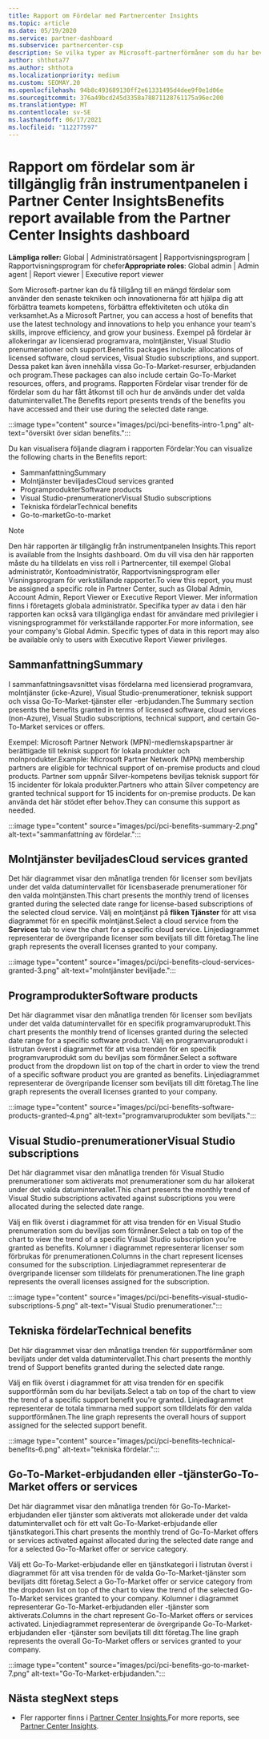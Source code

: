 ```yaml
---
title: Rapport om Fördelar med Partnercenter Insights
ms.topic: article
ms.date: 05/19/2020
ms.service: partner-dashboard
ms.subservice: partnercenter-csp
description: Se vilka typer av Microsoft-partnerförmåner som du har beviljats för att hjälpa till att utöka din verksamhet, förbättra effektiviteten och förbättra teamets färdigheter.
author: shthota77
ms.author: shthota
ms.localizationpriority: medium
ms.custom: SEOMAY.20
ms.openlocfilehash: 94b8c493689130ff2e61331495d4dee9f0e1d06e
ms.sourcegitcommit: 376a49bcd245d3358a78871128761175a96ec200
ms.translationtype: MT
ms.contentlocale: sv-SE
ms.lasthandoff: 06/17/2021
ms.locfileid: "112277597"
---
```

# <a name="benefits-report-available-from-the-partner-center-insights-dashboard"></a><span data-ttu-id="61c83-103">Rapport om fördelar som är tillgänglig från instrumentpanelen i Partner Center Insights</span><span class="sxs-lookup"><span data-stu-id="61c83-103">Benefits report available from the Partner Center Insights dashboard</span></span>

<span data-ttu-id="61c83-104">**Lämpliga roller:** Global | Administratörsagent | Rapportvisningsprogram | Rapportvisningsprogram för chefer</span><span class="sxs-lookup"><span data-stu-id="61c83-104">**Appropriate roles**: Global admin | Admin agent | Report viewer | Executive report viewer</span></span>

<span data-ttu-id="61c83-105">Som Microsoft-partner kan du få tillgång till en mängd fördelar som använder den senaste tekniken och innovationerna för att hjälpa dig att förbättra teamets kompetens, förbättra effektiviteten och utöka din verksamhet.</span><span class="sxs-lookup"><span data-stu-id="61c83-105">As a Microsoft Partner, you can access a host of benefits that use the latest technology and innovations to help you enhance your team's skills, improve efficiency, and grow your business.</span></span> <span data-ttu-id="61c83-106">Exempel på fördelar är allokeringar av licensierad programvara, molntjänster, Visual Studio prenumerationer och support.</span><span class="sxs-lookup"><span data-stu-id="61c83-106">Benefits packages include: allocations of licensed software, cloud services, Visual Studio subscriptions, and support.</span></span> <span data-ttu-id="61c83-107">Dessa paket kan även innehålla vissa Go-To-Market-resurser, erbjudanden och program.</span><span class="sxs-lookup"><span data-stu-id="61c83-107">These packages can also include certain Go-To-Market resources, offers, and programs.</span></span> <span data-ttu-id="61c83-108">Rapporten Fördelar visar trender för de fördelar som du har fått åtkomst till och hur de används under det valda datumintervallet.</span><span class="sxs-lookup"><span data-stu-id="61c83-108">The Benefits report presents trends of the benefits you have accessed and their use during the selected date range.</span></span>

:::image type="content" source="images/pci/pci-benefits-intro-1.png" alt-text="översikt över sidan benefits.":::

<span data-ttu-id="61c83-110">Du kan visualisera följande diagram i rapporten Fördelar:</span><span class="sxs-lookup"><span data-stu-id="61c83-110">You can visualize the following charts in the Benefits report:</span></span>

- <span data-ttu-id="61c83-111">Sammanfattning</span><span class="sxs-lookup"><span data-stu-id="61c83-111">Summary</span></span>
- <span data-ttu-id="61c83-112">Molntjänster beviljades</span><span class="sxs-lookup"><span data-stu-id="61c83-112">Cloud services granted</span></span>
- <span data-ttu-id="61c83-113">Programprodukter</span><span class="sxs-lookup"><span data-stu-id="61c83-113">Software products</span></span>
- <span data-ttu-id="61c83-114">Visual Studio-prenumerationer</span><span class="sxs-lookup"><span data-stu-id="61c83-114">Visual Studio subscriptions</span></span>
- <span data-ttu-id="61c83-115">Tekniska fördelar</span><span class="sxs-lookup"><span data-stu-id="61c83-115">Technical benefits</span></span>
- <span data-ttu-id="61c83-116">Go-to-market</span><span class="sxs-lookup"><span data-stu-id="61c83-116">Go-to-market</span></span>

 > [!NOTE]
 > <span data-ttu-id="61c83-117">Den här rapporten är tillgänglig från instrumentpanelen Insights.</span><span class="sxs-lookup"><span data-stu-id="61c83-117">This report is available from the Insights dashboard.</span></span> <span data-ttu-id="61c83-118">Om du vill visa den här rapporten måste du ha tilldelats en viss roll i Partnercenter, till exempel Global administratör, Kontoadministratör, Rapportvisningsprogram eller Visningsprogram för verkställande rapporter.</span><span class="sxs-lookup"><span data-stu-id="61c83-118">To view this report, you must be assigned a specific role in Partner Center, such as Global Admin, Account Admin, Report Viewer or Executive Report Viewer.</span></span> <span data-ttu-id="61c83-119">Mer information finns i företagets globala administratör. Specifika typer av data i den här rapporten kan också vara tillgängliga endast för användare med privilegier i visningsprogrammet för verkställande rapporter.</span><span class="sxs-lookup"><span data-stu-id="61c83-119">For more information, see your company's Global Admin. Specific types of data in this report may also be available only to users with Executive Report Viewer privileges.</span></span>

## <a name="summary"></a><span data-ttu-id="61c83-120">Sammanfattning</span><span class="sxs-lookup"><span data-stu-id="61c83-120">Summary</span></span>

<span data-ttu-id="61c83-121">I sammanfattningsavsnittet visas fördelarna med licensierad programvara, molntjänster (icke-Azure), Visual Studio-prenumerationer, teknisk support och vissa Go-To-Market-tjänster eller -erbjudanden.</span><span class="sxs-lookup"><span data-stu-id="61c83-121">The Summary section presents the benefits granted in terms of licensed software, cloud services (non-Azure), Visual Studio subscriptions, technical support, and certain Go-To-Market services or offers.</span></span>

<span data-ttu-id="61c83-122">Exempel: Microsoft Partner Network (MPN)-medlemskapspartner är berättigade till teknisk support för lokala produkter och molnprodukter.</span><span class="sxs-lookup"><span data-stu-id="61c83-122">Example: Microsoft Partner Network (MPN) membership partners are eligible for technical support of on-premise products and cloud products.</span></span> <span data-ttu-id="61c83-123">Partner som uppnår Silver-kompetens beviljas teknisk support för 15 incidenter för lokala produkter.</span><span class="sxs-lookup"><span data-stu-id="61c83-123">Partners who attain Silver competency are granted technical support for 15 incidents for on-premise products.</span></span> <span data-ttu-id="61c83-124">De kan använda det här stödet efter behov.</span><span class="sxs-lookup"><span data-stu-id="61c83-124">They can consume this support as needed.</span></span> 

:::image type="content" source="images/pci/pci-benefits-summary-2.png" alt-text="sammanfattning av fördelar.":::

## <a name="cloud-services-granted"></a><span data-ttu-id="61c83-126">Molntjänster beviljades</span><span class="sxs-lookup"><span data-stu-id="61c83-126">Cloud services granted</span></span>

<span data-ttu-id="61c83-127">Det här diagrammet visar den månatliga trenden för licenser som beviljats under det valda datumintervallet för licensbaserade prenumerationer för den valda molntjänsten.</span><span class="sxs-lookup"><span data-stu-id="61c83-127">This chart presents the monthly trend of licenses granted during the selected date range for license-based subscriptions of the selected cloud service.</span></span>
<span data-ttu-id="61c83-128">Välj en molntjänst på **fliken Tjänster** för att visa diagrammet för en specifik molntjänst.</span><span class="sxs-lookup"><span data-stu-id="61c83-128">Select a cloud service from the **Services** tab to view the chart for a specific cloud service.</span></span> <span data-ttu-id="61c83-129">Linjediagrammet representerar de övergripande licenser som beviljats till ditt företag.</span><span class="sxs-lookup"><span data-stu-id="61c83-129">The line graph represents the overall licenses granted to your company.</span></span>

:::image type="content" source="images/pci/pci-benefits-cloud-services-granted-3.png" alt-text="molntjänster beviljade.":::

## <a name="software-products"></a><span data-ttu-id="61c83-131">Programprodukter</span><span class="sxs-lookup"><span data-stu-id="61c83-131">Software products</span></span>

<span data-ttu-id="61c83-132">Det här diagrammet visar den månatliga trenden för licenser som beviljats under det valda datumintervallet för en specifik programvaruprodukt.</span><span class="sxs-lookup"><span data-stu-id="61c83-132">This chart presents the monthly trend of licenses granted during the selected date range for a specific software product.</span></span> <span data-ttu-id="61c83-133">Välj en programvaruprodukt i listrutan överst i diagrammet för att visa trenden för en specifik programvaruprodukt som du beviljas som förmåner.</span><span class="sxs-lookup"><span data-stu-id="61c83-133">Select a software product from the dropdown list on top of the chart in order to view the trend of a specific software product you are granted as benefits.</span></span> <span data-ttu-id="61c83-134">Linjediagrammet representerar de övergripande licenser som beviljats till ditt företag.</span><span class="sxs-lookup"><span data-stu-id="61c83-134">The line graph represents the overall licenses granted to your company.</span></span>

:::image type="content" source="images/pci/pci-benefits-software-products-granted-4.png" alt-text="programvaruprodukter som beviljats.":::

## <a name="visual-studio-subscriptions"></a><span data-ttu-id="61c83-136">Visual Studio-prenumerationer</span><span class="sxs-lookup"><span data-stu-id="61c83-136">Visual Studio subscriptions</span></span>

<span data-ttu-id="61c83-137">Det här diagrammet visar den månatliga trenden för Visual Studio prenumerationer som aktiverats mot prenumerationer som du har allokerat under det valda datumintervallet.</span><span class="sxs-lookup"><span data-stu-id="61c83-137">This chart presents the monthly trend of Visual Studio subscriptions activated against subscriptions you were allocated during the selected date range.</span></span>

<span data-ttu-id="61c83-138">Välj en flik överst i diagrammet för att visa trenden för en Visual Studio prenumeration som du beviljas som förmåner.</span><span class="sxs-lookup"><span data-stu-id="61c83-138">Select a tab on top of the chart to view the trend of a specific Visual Studio subscription you're granted as benefits.</span></span> <span data-ttu-id="61c83-139">Kolumner i diagrammet representerar licenser som förbrukas för prenumerationen.</span><span class="sxs-lookup"><span data-stu-id="61c83-139">Columns in the chart represent licenses consumed for the subscription.</span></span> <span data-ttu-id="61c83-140">Linjediagrammet representerar de övergripande licenser som tilldelats för prenumerationen.</span><span class="sxs-lookup"><span data-stu-id="61c83-140">The line graph represents the overall licenses assigned for the subscription.</span></span>

:::image type="content" source="images/pci/pci-benefits-visual-studio-subscriptions-5.png" alt-text="Visual Studio prenumerationer.":::

## <a name="technical-benefits"></a><span data-ttu-id="61c83-142">Tekniska fördelar</span><span class="sxs-lookup"><span data-stu-id="61c83-142">Technical benefits</span></span>

<span data-ttu-id="61c83-143">Det här diagrammet visar den månatliga trenden för supportförmåner som beviljats under det valda datumintervallet.</span><span class="sxs-lookup"><span data-stu-id="61c83-143">This chart presents the monthly trend of Support benefits granted during the selected date range.</span></span>

<span data-ttu-id="61c83-144">Välj en flik överst i diagrammet för att visa trenden för en specifik supportförmån som du har beviljats.</span><span class="sxs-lookup"><span data-stu-id="61c83-144">Select a tab on top of the chart to view the trend of a specific support benefit you're granted.</span></span> <span data-ttu-id="61c83-145">Linjediagrammet representerar de totala timmarna med support som tilldelats för den valda supportförmånen.</span><span class="sxs-lookup"><span data-stu-id="61c83-145">The line graph represents the overall hours of support assigned for the selected support benefit.</span></span>

:::image type="content" source="images/pci/pci-benefits-technical-benefits-6.png" alt-text="tekniska fördelar.":::

## <a name="go-to-market-offers-or-services"></a><span data-ttu-id="61c83-147">Go-To-Market-erbjudanden eller -tjänster</span><span class="sxs-lookup"><span data-stu-id="61c83-147">Go-To-Market offers or services</span></span>

<span data-ttu-id="61c83-148">Det här diagrammet visar den månatliga trenden för Go-To-Market-erbjudanden eller tjänster som aktiverats mot allokerade under det valda datumintervallet och för ett valt Go-To-Market-erbjudande eller tjänstkategori.</span><span class="sxs-lookup"><span data-stu-id="61c83-148">This chart presents the monthly trend of Go-To-Market offers or services activated against allocated during the selected date range and for a selected Go-To-Market offer or service category.</span></span>

<span data-ttu-id="61c83-149">Välj ett Go-To-Market-erbjudande eller en tjänstkategori i listrutan överst i diagrammet för att visa trenden för de valda Go-To-Market-tjänster som beviljats ditt företag.</span><span class="sxs-lookup"><span data-stu-id="61c83-149">Select a Go-To-Market offer or service category from the dropdown list on top of the chart to view the trend of the selected Go-To-Market services granted to your company.</span></span> <span data-ttu-id="61c83-150">Kolumner i diagrammet representerar Go-To-Market-erbjudanden eller -tjänster som aktiverats.</span><span class="sxs-lookup"><span data-stu-id="61c83-150">Columns in the chart represent Go-To-Market offers or services activated.</span></span> <span data-ttu-id="61c83-151">Linjediagrammet representerar de övergripande Go-To-Market-erbjudanden eller -tjänster som beviljats till ditt företag.</span><span class="sxs-lookup"><span data-stu-id="61c83-151">The line graph represents the overall Go-To-Market offers or services granted to your company.</span></span>

:::image type="content" source="images/pci/pci-benefits-go-to-market-7.png" alt-text="Go-To-Market-erbjudanden.":::

## <a name="next-steps"></a><span data-ttu-id="61c83-153">Nästa steg</span><span class="sxs-lookup"><span data-stu-id="61c83-153">Next steps</span></span>

- <span data-ttu-id="61c83-154">Fler rapporter finns i [Partner Center Insights.](partner-center-insights.md)</span><span class="sxs-lookup"><span data-stu-id="61c83-154">For more reports, see [Partner Center Insights](partner-center-insights.md).</span></span>
